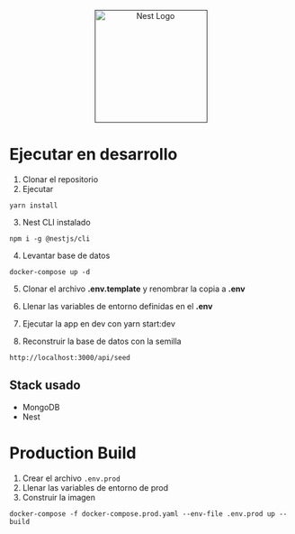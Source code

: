 <p align="center">
  <a href="" target="blank"><img src="https://nestjs.com/img/logo-small.svg" width="200" alt="Nest Logo" /></a>
</p>

# Ejecutar en desarrollo

1. Clonar el repositorio
2. Ejecutar
```
yarn install
```
3. Nest CLI instalado
```
npm i -g @nestjs/cli
```
4. Levantar base de datos
```
docker-compose up -d
```

5. Clonar el archivo __.env.template__ y renombrar la copia a __.env__


6. Llenar las variables de entorno definidas en el __.env__


7. Ejecutar la app en dev con yarn start:dev


8. Reconstruir la base de datos con la semilla
```
http://localhost:3000/api/seed
```


## Stack usado
* MongoDB
* Nest

# Production Build

1. Crear el archivo ```.env.prod```
2. Llenar las variables de entorno de prod
3. Construir la imagen 
```
docker-compose -f docker-compose.prod.yaml --env-file .env.prod up --build
```